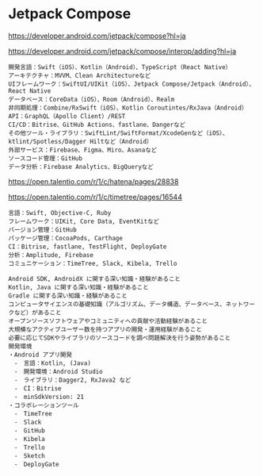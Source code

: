 # Jetpack Compose
https://developer.android.com/jetpack/compose?hl=ja

https://developer.android.com/jetpack/compose/interop/adding?hl=ja


```
開発言語：Swift（iOS）、Kotlin（Android）、TypeScript（React Native）
アーキテクチャ：MVVM、Clean Architectureなど
UIフレームワーク：SwiftUI/UIKit（iOS）、Jetpack Compose/Jetpack（Android）、React Native
データベース：CoreData（iOS）、Room（Android）、Realm
非同期処理：Combine/RxSwift（iOS）、Kotlin Coroutintes/RxJava（Android）
API：GraphQL（Apollo Client）/REST
CI/CD：Bitrise、GitHub Actions、fastlane、Dangerなど
その他ツール・ライブラリ：SwiftLint/SwiftFormat/XcodeGenなど（iOS）、ktlint/Spotless/Dagger Hiltなど（Android）
外部サービス：Firebase、Figma、Miro、Asanaなど
ソースコード管理：GitHub
データ分析：Firebase Analytics、BigQueryなど
```

https://open.talentio.com/r/1/c/hatena/pages/28838


https://open.talentio.com/r/1/c/timetree/pages/16544

```
言語：Swift, Objective-C, Ruby
フレームワーク：UIKit, Core Data, EventKitなど
バージョン管理：GitHub
パッケージ管理：CocoaPods, Carthage
CI：Bitrise, fastlane, TestFlight, DeployGate
分析：Amplitude, Firebase
コミュニケーション：TimeTree, Slack, Kibela, Trello

Android SDK, AndroidX に関する深い知識・経験があること
Kotlin, Java に関する深い知識・経験があること
Gradle に関する深い知識・経験があること
コンピュータサイエンスの基礎知識（アルゴリズム、データ構造、データベース、ネットワークなど）があること
オープンソースソフトウェアやコミュニティへの貢献や活動経験があること
大規模なアクティブユーザー数を持つアプリの開発・運用経験があること
必要に応じてSDKやライブラリのソースコードを調べ問題解決を行う姿勢があること
開発環境
・Android アプリ開発
　-　言語：Kotlin, (Java)
　-　開発環境：Android Studio
　-　ライブラリ：Dagger2, RxJava2 など
　-　CI：Bitrise
　-　minSdkVersion: 21
・コラボレーションツール
　-　TimeTree
　-　Slack
　-　GitHub
　-　Kibela
　-　Trello
　-　Sketch
　-　DeployGate
```
